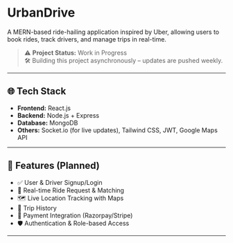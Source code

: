 # UrbanDrive

A MERN-based ride-hailing application inspired by Uber, allowing users to book rides, track drivers, and manage trips in real-time.

> ⚠️ **Project Status:** Work in Progress  
> 🛠️ Building this project asynchronously – updates are pushed weekly.

---

## 🌐 Tech Stack

- **Frontend:** React.js 
- **Backend:** Node.js + Express
- **Database:** MongoDB
- **Others:** Socket.io (for live updates), Tailwind CSS, JWT, Google Maps API

---

## 🔧 Features (Planned)

- ✅ User & Driver Signup/Login
- 🚕 Real-time Ride Request & Matching
- 🗺️ Live Location Tracking with Maps
- 📜 Trip History
- 🧾 Payment Integration (Razorpay/Stripe)
- 🛡️ Authentication & Role-based Access

---

